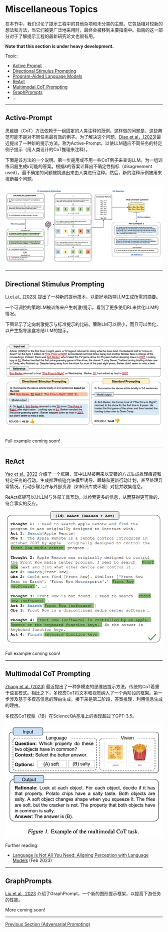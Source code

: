 # Miscellaneous Topics

在本节中，我们讨论了提示工程中的其他杂项和未分类的主题。它包括相对较新的想法和方法，当它们被更广泛地采用时，最终会被移到主要指南中。指南的这一部分对于了解提示工程的最新研究论文也很有用。

**Note that this section is under heavy development.**

Topic:
- [Active Prompt](#active-prompt)
- [Directional Stimulus Prompting](#directional-stimulus-prompting)
- [Program-Aided Language Models](#program-aided-language-models)
- [ReAct](#react)
- [Multimodal CoT Prompting](#multimodal-prompting)
- [GraphPrompts](#graphprompts)
- ...

---

## Active-Prompt

思维链（CoT）方法依赖于一组固定的人类注释的范例。这样做的问题是，这些典范可能不是对不同任务最有效的例子。为了解决这个问题，[Diao et al，(2023)](https://arxiv.org/pdf/2302.12246.pdf)最近提出了一种新的提示方法，称为Active-Prompt，以使LLM适应不同任务的特定例子提示（用人类设计的CoT推理来注释）。

下面是该方法的一个说明。第一步是用或不用一些CoT例子来查询LLM。为一组训练问题生成*k*可能的答案。根据*k*的答案计算出不确定性指标（disagreement used）。最不确定的问题被挑选出来由人类进行注释。然后，新的注释示例被用来推断每个问题。

![](../img/active-prompt.png)

---
## Directional Stimulus Prompting
[Li et al., (2023)](https://arxiv.org/abs/2302.11520) 提出了一种新的提示技术，以更好地指导LLM生成所需的摘要。

一个可调控的策略LM被训练来产生刺激/提示。看到了更多使用RL来优化LLM的情况。

下图显示了定向刺激提示与标准提示的比较。策略LM可以很小，而且可以优化，以产生指导黑盒冻结LLM的提示。

![](../img/dsp.jpeg)

Full example coming soon!

---
## ReAct

[Yao et al., 2022](https://arxiv.org/abs/2210.03629) 介绍了一个框架，其中LLM被用来以交错的方式生成推理痕迹和特定任务的行动。生成推理痕迹允许模型诱导、跟踪和更新行动计划，甚至处理异常情况。行动步骤允许与外部资源（如知识库或环境）对接并收集信息。

ReAct框架可以让LLM与外部工具互动，以检索更多的信息，从而获得更可靠的、符合事实的反应。

![](../img/react.png)

Full example coming soon!

---
## Multimodal CoT Prompting

[Zhang et al. (2023)](https://arxiv.org/abs/2302.00923) 最近提出了一种多模态的思维链提示方法。传统的CoT着重于语言模式。相比之下，多模态CoT将文本和视觉纳入了一个两阶段的框架。第一步涉及基于多模态信息的理由生成。接下来是第二阶段，答案推理，利用信息生成的理由。

多模态CoT模型（1B）在ScienceQA基准上的表现超过了GPT-3.5。

![](../img/multimodal-cot.png)

Further reading:
- [Language Is Not All You Need: Aligning Perception with Language Models](https://arxiv.org/abs/2302.14045) (Feb 2023)

---
## GraphPrompts

[Liu et al., 2023](https://arxiv.org/abs/2302.08043) 介绍了GraphPrompt，一个新的图形提示框架，以提高下游任务的性能。

More coming soon!

---
[Previous Section (Adversarial Prompting)](./prompt-adversarial.md)
